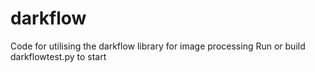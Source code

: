 # darkflow
Code for utilising the darkflow library for image processing
Run or build darkflowtest.py to start
